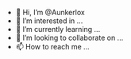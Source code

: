 - 👋 Hi, I’m @Aunkerlox
- 👀 I’m interested in ...
- 🌱 I’m currently learning ...
- 💞️ I’m looking to collaborate on ...
- 📫 How to reach me ...

<!---
Aunkerlox/Aunkerlox is a ✨ special ✨ repository because its `README.md` (this file) appears on your GitHub profile.
You can click the Preview link to take a look at your changes.
--->
